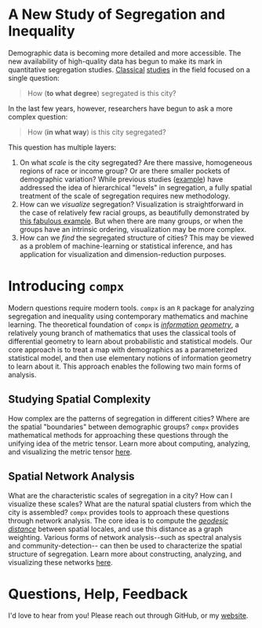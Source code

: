 
# A New Study of Segregation and Inequality

Demographic data is becoming more detailed and more accessible. The new availability of high-quality data has begun to make its mark in quantitative segregation studies. [Classical](https://academic.oup.com/sf/article/67/2/281/2231999/The-Dimensions-of-Residential-Segregation) [studies](http://journals.sagepub.com/doi/abs/10.1111/1467-9531.00110) in the field focused on a single question: 

> How (**to what degree**) segregated is this city? 

In the last few years, however, researchers have begun to ask a more complex question: 

> How (**in what way**) is this city segregated? 

This question has multiple layers: 

1. On what *scale* is the city segregated? Are there massive, homogeneous regions of race or income group? Or are there smaller pockets of demographic variation? While previous studies ([example](http://www.sciencedirect.com/science/article/pii/S0022053110001353)) have addressed the idea of hierarchical "levels" in segregation, a fully spatial treatment of the scale of segregation requires new methodology. 
2. How can we *visualize* segregation? Visualization is straightforward in the case of relatively few racial groups, as beautifully demonstrated by [this fabulous example](https://demographics.virginia.edu/DotMap/index.html). But when there are many groups, or when the groups have an intrinsic ordering, visualization may be more complex. 
3. How can we *find* the segregated structure of cities? This may be viewed as a problem of machine-learning or statistical inference, and has application for visualization and dimension-reduction purposes.  

# Introducing `compx`

Modern questions require modern tools. `compx` is an `R` package for analyzing segregation and inequality using contemporary mathematics and machine learning. The theoretical foundation of `compx` is [*information geometry*](https://en.wikipedia.org/wiki/Information_geometry), a relatively young branch of mathematics that uses the classical tools of differential geometry to learn about probabilistic and statistical models. Our core approach is to treat a map with demographics as a parameterized statistical model, and then use elementary notions of information geometry to learn about it. This approach enables the following two main forms of analysis. 

## Studying Spatial Complexity

How complex are the patterns of segregation in different cities? Where are the spatial "boundaries" between demographic groups? `compx` provides mathematical methods for approaching these questions through the unifying idea of the metric tensor. Learn more about computing, analyzing, and visualizing the metric tensor [here](https://philchodrow.github.io/compx/vignette_metric.html). 

## Spatial Network Analysis

What are the characteristic scales of segregation in a city? How can I visualize these scales? What are the natural spatial clusters from which the city is assembled? `compx` provides tools to approach these questions through network analysis. The core idea is to compute the [*geodesic distance*](https://en.wikipedia.org/wiki/Geodesic) between spatial locales, and use this distance as a graph weighting. Various forms of network analysis--such as spectral analysis and community-detection-- can then be used to characterize the spatial structure of segregation. Learn more about constructing, analyzing, and visualizing these networks [here](https://philchodrow.github.io/compx/clustering.html). 

# Questions, Help, Feedback

I'd love to hear from you! Please reach out through GitHub, or my [website](https://philchodrow.github.io/). 
